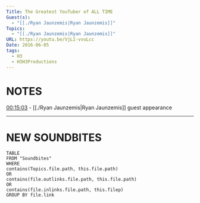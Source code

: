 ```yaml
---
Title: The Greatest YouTuber of ALL TIME
Guest(s):
  - "[[./Ryan Jaunzemis|Ryan Jaunzemis]]"
Topics:
  - "[[./Ryan Jaunzemis|Ryan Jaunzemis]]"
URL: https://youtu.be/VjLI-vvuLcc
Date: 2016-06-05
tags:
  - H3
  - H3H3Productions
---
```

# NOTES
[00:15:03](https://youtu.be/VjLI-vvuLcc?t=903) - [[./Ryan Jaunzemis|Ryan Jaunzemis]] guest appearance

___
# NEW SOUNDBITES
``` dataview
TABLE
FROM "Soundbites"
WHERE 
contains(Topics.file.path, this.file.path) 
OR 
contains(file.outlinks.file.path, this.file.path)
OR
contains(file.inlinks.file.path, this.filep)
GROUP BY file.link
```
